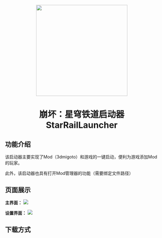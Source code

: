 <p align="center">
  <img src="https://github.com/user-attachments/assets/ed456347-606f-411d-a4d5-8e1694810a18" width="300">
</p>
<h1 align="center">崩坏：星穹铁道启动器 StarRailLauncher</h1>

## 功能介绍
<p>该启动器主要实现了Mod（3dmigoto）和游戏的一键启动，便利为游戏添加Mod的玩家。</p>
<p>此外，该启动器也具有打开Mod管理器的功能（需要绑定文件路径）</p>

## 页面展示
<p>
<b>主界面：</b>
  <img src="https://github.com/user-attachments/assets/14f56ed3-b78d-4297-9934-274239b8f477">
</p>
<p>
<b>设置界面：</b>
  <img src="https://github.com/user-attachments/assets/176bab6a-41b9-4e48-81c3-99ce9b97d858">
</p>

## 下载方式

